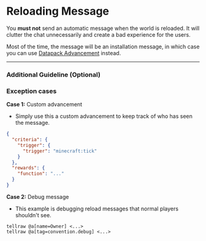 # Reloading Message

You **must not** send an automatic message when the world is reloaded. It will clutter the chat unnecessarily and create a bad experience for the users.

Most of the time, the message will be an installation message, in which case you can use [Datapack Advancement](../conventions/datapack_advancement.md) instead.

--------------------

### **Additional Guideline (Optional)**

### **Exception cases**

**Case 1:** Custom advancement 
- Simply use this a custom advancement to keep track of who has seen the message.

```json
{
  "criteria": {
    "trigger": {
      "trigger": "minecraft:tick"
    }
  },
  "rewards": {
    "function": "..."
  }
}
```

**Case 2:** Debug message
- This example is debugging reload messages that normal players shouldn't see. 

```mcfunction
tellraw @a[name=Owner] <...>
tellraw @a[tag=convention.debug] <...>
```